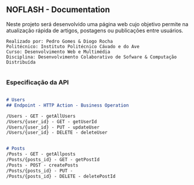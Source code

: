 ## NOFLASH - Documentation

Neste projeto será desenvolvido uma página web cujo objetivo permite na atualização rápida de artigos, postagens ou publicações entre usuários.


```
Realizado por: Pedro Gomes & Diogo Rocha
Politécnico: Instituto Politécnico Cávado e do Ave
Curso: Desenvolvimento Web e Multimédia
Disciplina: Desenvolvimento Colaborativo de Sofware & Computação Distribuída
  
```


### Especificação da API


```markdown

# Users
## Endpoint - HTTP Action - Business Operation

/Users - GET - getAllUsers
/Users/{user_id} - GET - getUserId
/Users/{user_id} - PUT - updateUser
/Users/{user_id} - DELETE - deleteUser


# Posts
/Posts - GET - getAllposts
/Posts/{posts_id} - GET - getPostId
/Posts - POST - createPosts
/Posts/{posts_id} - PUT - 
/Posts/{posts_id} - DELETE - deletePostId


```


